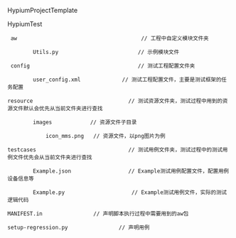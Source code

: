HypiumProjectTemplate

HypiumTest

     aw                                       // 工程中自定义模块文件夹
    
            Utils.py                         // 示例模块文件
    
     config                                  // 测试工程配置文件夹
    
            user_config.xml             // 测试工程配置文件，主要是测试框架的任务配置
    
    resource                              // 测试资源文件夹，测试过程中用到的资源文件默认会优先从当前文件夹进行查找
    
            images            // 资源文件子目录
    
                icon_mms.png   // 资源文件，以png图片为例
    
    testcases                             // 测试用例文件夹，测试过程中的测试用例文件优先会从当前文件夹进行查找
    
            Example.json                  // Example测试用例配置文件，配置用例设备信息等
            
            Example.py                     // Example测试用例文件，实际的测试逻辑代码
    
    MANIFEST.in                // 声明脚本执行过程中需要用到的aw包 
    
    setup-regression.py                // 声明用例
